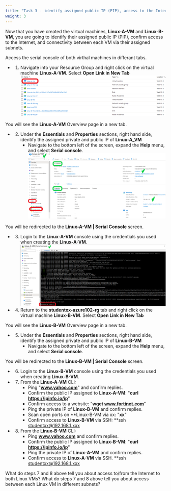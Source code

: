 ```yaml
---
title: "Task 3 - identify assigned public IP (PIP), access to the Internet, and access between VMs."
weight: 3
---
```






Now that you have created the virtual machines, **Linux-A-VM** and **Linux-B-VM**, you are going to identify their assigned public IP (PIP), confirm access to the Internet, and connectivity between each VM via their assigned subnets.

 Access the serial console of both virthal machines in differant tabs.

- 1. Navigate into your Resource Group and right click on the virtual machine **Linux-A-VM**.  Select **Open Link in New Tab**  
![](../Images/Azure-identify-pip-access.PNG)  
    
You will see the **Linux-A-VM** Overview page in a new tab.

- 2. Under the **Essentials** and **Properties** sections, right hand side, identify the assigned private and public IP of **Linux-A_VM**
        - Navigate to the bottom left of the screen, expand the **Help** menu, and select **Serial console**.
![](../Images/Azure-identify-pip-access1.PNG)

You will be redirected to the **Linux-A-VM | Serial Console** screen.

- 3. Login to the **Linux-A-VM** console using the credentials you used when creating the **Linux-A-VM**.
![](../Images/Azure-identify-pip-access2.PNG)

- 4. Return to the **studentxx-azure102-rg** tab and right click on the virtual machine **Linux-B-VM**.  Select **Open Link in New Tab**  

You will see the **Linux-B-VM** Overview page in a new tab.

- 5. Under the **Essentials** and **Properties** sections, right hand side, identify the assigned private and public IP of **Linux-B-VM**
        - Navigate to the bottom left of the screen, expand the **Help** menu, and select **Serial console**.

You will be redirected to the **Linux-B-VM | Serial Console** screen.

- 6. Login to the **Linux-B-VM** console using the credentials you used when creating **Linux-B-VM**.

- 7. From the **Linux-A-VM** CLI:
        - Ping "**www.yahoo.com**" and confirm replies.
        - Confirm the public IP assigned to **Linux-A-VM**: "**curl https://ipinfo.io/ip**"
        - Confirm access to a website:  "**wget www.fortinet.com**"
        - Ping the private IP of **Linux-B-VM** and confirm replies.
        - Scan open ports on **Linux-B-VM via xx:  "**xx**"
        - Confirm access to **Linux-B-VM** via SSH:  **ssh studentxx@192.168.1.xxx

- 8. From the **Linux-B-VM** CLI:
        - Ping **www.yahoo.com** and confirm replies.
        - Confirm the public IP assigned to **Linux-B-VM**: "**curl https://ipinfo.io/ip**"
        - Ping the private IP of **Linux-A-VM** and confirm replies.
        - Confirm access to **Linux-A-VM** via SSH.  **ssh studentxx@192.168.1.xxx

What do steps 7 and 8 above tell you about access to/from the Internet to both Linux VMs?
What do steps 7 and 8 above tell you about access between each Linux VM in different subnets?
